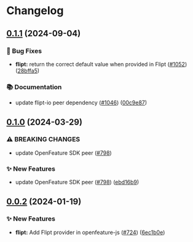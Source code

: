 # Changelog

## [0.1.1](https://github.com/open-feature/js-sdk-contrib/compare/flipt-provider-v0.1.0...flipt-provider-v0.1.1) (2024-09-04)


### 🐛 Bug Fixes

* **flipt:** return the correct default value when provided in Flipt ([#1052](https://github.com/open-feature/js-sdk-contrib/issues/1052)) ([28bffa5](https://github.com/open-feature/js-sdk-contrib/commit/28bffa5f91278db0e1f4b4361d483403b626e2b9))


### 📚 Documentation

* update flipt-io peer dependency ([#1046](https://github.com/open-feature/js-sdk-contrib/issues/1046)) ([00c9e87](https://github.com/open-feature/js-sdk-contrib/commit/00c9e8739808fa9b889d890968fb1f276b99a6fe))

## [0.1.0](https://github.com/open-feature/js-sdk-contrib/compare/flipt-provider-v0.0.2...flipt-provider-v0.1.0) (2024-03-29)


### ⚠ BREAKING CHANGES

* update OpenFeature SDK peer ([#798](https://github.com/open-feature/js-sdk-contrib/issues/798))

### ✨ New Features

* update OpenFeature SDK peer ([#798](https://github.com/open-feature/js-sdk-contrib/issues/798)) ([ebd16b9](https://github.com/open-feature/js-sdk-contrib/commit/ebd16b9630bcc6b253a7061a144e8d476cd8b586))

## [0.0.2](https://github.com/open-feature/js-sdk-contrib/compare/flipt-provider-v0.0.1...flipt-provider-v0.0.2) (2024-01-19)


### ✨ New Features

* **flipt:** Add Flipt provider in openfeature-js ([#724](https://github.com/open-feature/js-sdk-contrib/issues/724)) ([6ec1b0e](https://github.com/open-feature/js-sdk-contrib/commit/6ec1b0e7c799a0c453e49ae2504a48f2b17c6aa7))
